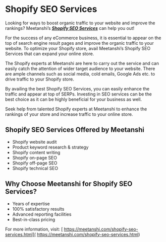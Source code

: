 # Shopify SEO Services

Looking for ways to boost organic traffic to your website and improve the rankings? Meetanshi’s ***[Shopify SEO Services](https://meetanshi.com/shopify-seo-services.html)***  can help you out!

For the success of any eCommerce business, it is essential to appear on the top of search engine result pages and improve the organic traffic to your website. To optimize your Shopify store, avail Meetanshi’s Shopify SEO Services that can expand your online store. 

The Shopify experts at Meetanshi are here to carry out the service and can easily catch the attention of wider target audience to your website. There are ample channels such as social media, cold emails, Google Ads etc. to drive traffic to your Shopify store. 

By availing the best Shopify SEO Services, you can easily enhance the traffic and appear at top of SERPs. Investing in SEO services can be the best choice as it can be highly beneficial for your business as well. 

Seek help from talented Shopify experts at Meetanshi to enhance the rankings of your store and increase traffic to your online store. 
 

## Shopify SEO Services Offered by Meetanshi

* Shopify website audit
* Product keyword research & strategy
* Shopify content writing
* Shopify on-page SEO
* Shopify off-page SEO
* Shopify technical SEO



## Why Choose Meetanshi for Shopify SEO Services?

* Years of expertise
* 100% satisfactory results
* Advanced reporting facilities
* Best-in-class pricing

 

For more information, visit: [ https://meetanshi.com/shopify-seo-services.html]( https://meetanshi.com/shopify-seo-services.html)





